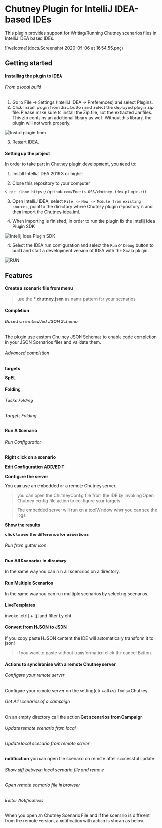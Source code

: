 <!--
  ~ SPDX-FileCopyrightText: 2017-2024 Enedis
  ~
  ~ SPDX-License-Identifier: Apache-2.0
  ~
  -->

# Chutney Plugin for IntelliJ IDEA-based IDEs
<!-- Plugin description -->
This plugin provides support for Writing/Running Chutney scenarios files in IntelliJ IDEA based IDEs.
<!-- Plugin description end -->
![welcome](docs/Screenshot 2020-09-06 at 16.54.55.png)


## Getting started
####  Installing the plugin to IDEA
###### From a local build
1. Go to File -> Settings (IntelliJ IDEA -> Preferences) and select Plugins.
2. Click Install plugin from disc button and select the deployed plugin zip file. Please make sure to install the Zip file, not the extracted Jar files. This zip contains an additional library as well. Without this library, the plugin will not work properly.

![Install plugin from](docs/to_add.png)

3. Restart IDEA.

#### Setting up the project

In order to take part in Chutney plugin development, you need to:

1. Install IntelliJ IDEA 2019.3 or higher

2. Clone this repository to your computer

  ```
  $ git clone https://github.com/Enedis-OSS/chutney-idea-plugin.git
  ```

3. Open IntelliJ IDEA, select `File -> New -> Module from existing sources`, point to
the directory where Chutney plugin repository is and then import the Chutney-idea.iml.

4. When importing is finished, in order to run the plugin fix the Intellij Idea Plugin SDK 

![Intellij Idea Plugin SDK](docs/to_add.png)

4. Select the IDEA run configuration and select the `Run` or `Debug` button to build and start a development version
of IDEA with the Scala plugin.

![RUN](docs/to_add.png)

##  Features
#### Create a scenario file from menu

> use the **\*.chutney.json** as name pattern for your scenarios

#### Completion
###### Based on embedded JSON Schema
The plugin use custom Chutney JSON Schemas to enable code completion in your JSON Scenarios files and validate them.


###### Advanced completion

**targets**

**SpEL**


#### Folding
###### Tasks Folding


###### Targets Folding


#### Run A Scenario
###### Run Configuration
**Right click on a scenario**


**Edit Configuration ADD/EDIT**


**Configure the server**

You can use an embedded or a remote Chutney server.


> you can open the ChutneyConfig file from the IDE by invoking Open Chutney config file action to configure your targets

  
> The embedded server will run on a toolWindow wher you can see the logs

 **Show the results**

 **click to see the difference for assertions**


###### Run from gutter icon


#### Run All Scenarios in directory

In the same way you can run all scenarios on a directory.


#### Run Multiple Scenarios 

In the same way you can run multiple scenarios by selecting scenarios.



#### LiveTemplates

invoke [ctrl] + [j] and filter by cht-


#### Convert from HJSON to JSON
If you copy paste HJSON content the IDE will automatically transform it to json!

> if you want to paste without transformation click the cancel Button.

#### Actions to synchronise with a remote Chutney server

###### Configure your remote server

Configure your remote server on the setting(ctrl+alt+s) Tools>Chutney

###### Get All scenarios of a campaign
On an empty directory call the action **Get scenarios from Campaign**


###### Update remote scenario from local

###### Update local scenario from remote server

**notification** you can open the scenario on remote after successful update


###### Show diff between local scenario file and remote


###### Open remote scenario file in browser


###### Editor Notifications
When you open an Chutney Scenario File and if the scenario is different from the remote version, a notification with action is shown as below.

